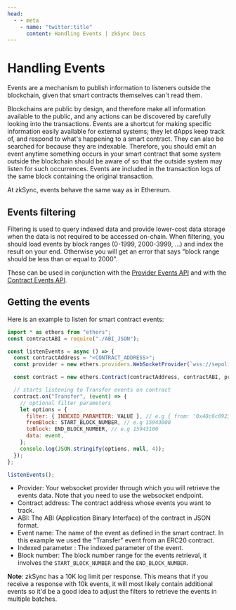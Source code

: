 ```yaml
---
head:
  - - meta
    - name: "twitter:title"
      content: Handling Events | zkSync Docs
---
```


# Handling Events

Events are a mechanism to publish information to listeners outside the blockchain, given that smart contracts themselves can't read them.

Blockchains are public by design, and therefore make all information available to the public, and any actions can be discovered by carefully looking into the transactions. Events are a shortcut for making specific information easily available for external systems; they let dApps keep track of, and respond to what's happening to a smart contract. They can also be searched for because they are indexable. Therefore, you should emit an event anytime something occurs in your smart contract that some system outside the blockchain should be aware of so that the outside system may listen for such occurrences.
Events are included in the transaction logs of the same block containing the original transaction.

At zkSync, events behave the same way as in Ethereum.

## Events filtering

Filtering is used to query indexed data and provide lower-cost data storage when the data is not required to be accessed on-chain.
When filtering, you should load events by block ranges (0-1999, 2000-3999, ...) and index the result on your end. Otherwise you will get an error that says "block range should be less than or equal to 2000".

These can be used in conjunction with the [Provider Events API](https://docs.ethers.io/v5/api/providers/provider/#Provider--event-methods) and with the [Contract Events API](https://docs.ethers.io/v5/api/contract/contract/#Contract--events).

## Getting the events

Here is an example to listen for smart contract events:

```js
import * as ethers from "ethers";
const contractABI = require("./ABI_JSON");

const listenEvents = async () => {
  const contractAddress = "<CONTRACT_ADDRESS>";
  const provider = new ethers.providers.WebSocketProvider(`wss://sepolia.era.zksync.dev/ws`);

  const contract = new ethers.Contract(contractAddress, contractABI, provider);

  // starts listening to Transfer events on contract
  contract.on("Transfer", (event) => {
    // optional filter parameters
    let options = {
      filter: { INDEXED_PARAMETER: VALUE }, // e.g { from: '0x48c6c0923b514db081782271355e5745c49wd60' }
      fromBlock: START_BLOCK_NUMBER, // e.g 15943000
      toBlock: END_BLOCK_NUMBER, // e.g 15943100
      data: event,
    };
    console.log(JSON.stringify(options, null, 4));
  });
};

listenEvents();
```

- Provider: Your websocket provider through which you will retrieve the events data. Note that you need to use the websocket endpoint.
- Contract address: The contract address whose events you want to track.
- ABI: The ABI (Application Binary Interface) of the contract in JSON format.
- Event name: The name of the event as defined in the smart contract. In this example we used the "Transfer" event from an ERC20 contract.
- Indexed parameter : The indexed parameter of the event.
- Block number: The block number range for the events retrieval, it involves the `START_BLOCK_NUMBER` and the `END_BLOCK_NUMBER`.

**Note**: zkSync has a 10K log limit per response. This means that if you receive a response with 10k events, it will most likely contain additional events so it'd be a good idea to adjust the filters to retrieve the events in multiple batches.
